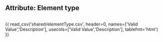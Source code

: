 ## Attribute: Element type

<div style="max-height:450px; overflow-x: hidden; overflow-y: auto;">

{{ read_csv('shared/elementType.csv', header=0, names=['Valid Value','Description'], usecols=['Valid Value','Description'], tablefmt='html') }}

</div>
